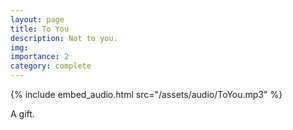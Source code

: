```yaml
---
layout: page
title: To You
description: Not to you.
img: 
importance: 2
category: complete
---
```


{% include embed_audio.html src="/assets/audio/ToYou.mp3" %}

A gift.
